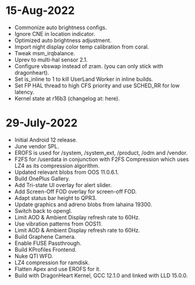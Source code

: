 # 15-Aug-2022
- Commonize auto brightness configs.
- Ignore CNE in location indicator.
- Optimized auto brightness adjustment.
- Import night display color temp calibration from coral.
- Tweak msm_irqbalance.
- Uprev to multi-hal sensor 2.1.
- Configure vbswap instead of zram. (you can only stick with dragonheart).
- Set is_inline to 1 to kill UserLand Worker in inline builds.
- Set FP HAL thread to high CFS priority and use SCHED_RR for low latency.
- Kernel state at r16b3 (changelog at: here).

# 29-July-2022

- Initial Android 12 release.
- June vendor SPL.
- EROFS is used for /system, /system_ext, /product, /odm and /vendor.
- F2FS for /userdata in conjunction with F2FS Compression which uses LZ4 as its compression algorithm.
- Updated relevant blobs from OOS 11.0.6.1.
- Build OnePlus Gallery.
- Add Tri-state UI overlay for alert slider.
- Add Screen-Off FOD overlay for screen-off FOD.
- Adapt status bar height to QPR3.
- Update graphics and adreno blobs from lahaina 19300.
- Switch back to opengl.
- Limit AOD & Ambient Display refresh rate to 60Hz.
- Use vibration patterns from OOS11.
- Limit AOD & Ambient Display refresh rate to 60Hz.
- Build Graphene Camera.
- Enable FUSE Passthrough.
- Build KProfiles Frontend.
- Nuke QTI WFD.
- LZ4 compression for ramdisk.
- Flatten Apex and use EROFS for it.
- Build with DragonHeart Kernel, GCC 12.1.0 and linked with LLD 15.0.0.
